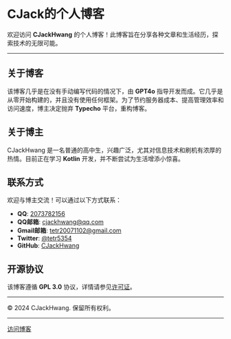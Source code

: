 # CJack的个人博客

欢迎访问 **CJackHwang** 的个人博客！此博客旨在分享各种文章和生活经历，探索技术的无限可能。

---

## 关于博客

该博客几乎是在没有手动编写代码的情况下，由 **GPT4o** 指导开发而成。它几乎是从零开始构建的，并且没有使用任何框架。为了节约服务器成本、提高管理效率和访问速度，博主决定抛弃 **Typecho** 平台，重构博客。

## 关于博主

CJackHwang 是一名普通的高中生，兴趣广泛，尤其对信息技术和刷机有浓厚的热情。目前正在学习 **Kotlin** 开发，并不断尝试为生活增添小惊喜。

## 联系方式

欢迎与博主交流！可以通过以下方式联系：

- **QQ**: [2073782156](tencent://message/?uin=2073782156)
- **QQ邮箱**: [cjackhwang@qq.com](mailto:cjackhwang@qq.com)
- **Gmail邮箱**: [tetr20071102@gmail.com](mailto:tetr20071102@gmail.com)
- **Twitter**: [@tetr5354](https://twitter.com/tetr5354)
- **GitHub**: [CJackHwang](https://github.com/CJackHwang)

## 开源协议

该博客遵循 **GPL 3.0** 协议，详情请参见[许可证](https://github.com/CJackHwang/Blog/blob/c3d797b986cf959a7a2faa005c19a2e3729e2c16/LICENSE)。

---

© 2024 CJackHwang. 保留所有权利。

---

[访问博客](https://www.cjack.cfd/)
